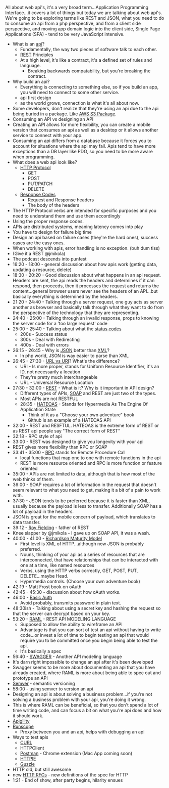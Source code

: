 All about web api's, it's a very broad term...Application Programming Interface...it covers a lot of things but today we are talking about web api's. We're going to be exploring terms like REST and JSON, what you need to do to consume an api from a php perspective, and from a client side perspective, and moving app domain logic into the client side, Single Page Applications (SPA) - tend to be very JavaScript intensive.

* What is an [api](http://www.webopedia.com/TERM/A/API.html)?
	* Fundamentally, the way two pieces of software talk to each other.
	* [REST](https://en.wikipedia.org/wiki/Representational_state_transfer) Principles
	* At a high level, it's like a contract, it's a defined set of rules and language.
		* Breaking backwards compatability, but you're breaking the contract.
* Why build an api?
	* 	Everything is connecting to something else, so if you build an app, you will need to connect to some other service.
	* api first design
	* as the world grows, connection is what it's all about now.
* Some developers, don't realize that they're using an api due to the api being buried in a package. Like [AWS S3 Package](https://aws.amazon.com/sdk-for-php/).
* Consuming an API vs designing an API
* Creating an API allows for more flexibility, you can create a mobile version that consumes an api as well as a desktop or it allows another service to connect with your app.
* Consuming an api differs from a database because it forces you to account for situations where the api may fail. Apis tend to have more exceptions than a DB layer like PDO, so you need to be more aware when programming.
* What does a web api look like?
	* [HTTP Protocol](https://en.wikipedia.org/wiki/Hypertext_Transfer_Protocol)
		* GET
		* POST
		* PUT/PATCH
		* DELETE
	* [Response Codes](https://en.wikipedia.org/wiki/List_of_HTTP_status_codes)
		* Request and Response headers
		* The body of the headers
*  The HTTP Protocol verbs are intended for specific purposes and you need to understand them and use them accordingly
* Using the proper response codes.
* APIs are distributed systems, meaning latency comes into play
* You have to design for failure big time
* Design an api based on failure cases (they're the hard ones), success cases are the easy ones.
* When working with apis, error handling is no exception. (buh dum tiss)
* (Give it a REST @jmikola)
* The podcast descends into punfest
* 16:20 - 18:00 - general discussion about how apis work (getting data, updating a resource, delete)
* 18:30 - 20:20 - Good discussion about what happens in an api request. Headers are sent, the api reads the headers and determines if it can respond, then proceeds, then it processes the request and returns the content...general browser users never see the headers of an API...but basically everything is determined by the headers.
* 21:20 - 24:40 - Talking through a server request, one guy acts as server another as browser and basically talk through what they want to do from the perspective of the technology that they are representing.
* 24:40 - 25:00 - Talking through an invalid response, props to knowing the server code for a 'too large request' code
* 25:00 - 25:40 - Talking about what the [status codes](https://en.wikipedia.org/wiki/List_of_HTTP_status_codes)
	* 200s - Success status
	* 300s - Deal with Redirecting
	* 400s - Deal with errors
* 26:15 - 26:45 - Why is [JSON](https://en.wikipedia.org/wiki/JSON) better than [XML](https://en.wikipedia.org/wiki/XML)?
	* In php world, JSON is way easier to parse than XML
* 26:45 - 27:30 - [URL vs URI](http://stackoverflow.com/questions/176264/what-is-the-difference-between-a-uri-a-url-and-a-urn)? What's the difference?
	* URI - Is more proper, stands for Uniform Resource Identifier, it's an ID, not necessarily a location
	* They're pretty much interchangeable
	* URL - Universal Resource Location
* 27:30 - 32:00 - [REST](https://en.wikipedia.org/wiki/Representational_state_transfer) - What is it? Why is it important in API design?
	* Different types of APIs, [SOAP](https://en.wikipedia.org/wiki/SOAP) and REST are just two of the types.
	* Most APIs are not RESTFUL
	* 28:35 - [HATEOAS](https://en.wikipedia.org/wiki/HATEOAS) - Stands for Hypermedia As The Engine Of Application State 
		* Think of it as a "Choose your own adventure" book
		* Github is an example of a HATEOAS API 
* 32:00 - REST and RESFTUL. HATEOAS is the extreme form of REST or as REST api people say "The correct form of REST"
* 32:18 - RPC style of api
* 33:00 - REST was designed to give you longevity with your api
* REST gives more flexibility than RPC or SOAP
* 33:41 - 35:00 - [RPC](https://en.wikipedia.org/wiki/Remote_procedure_call) stands for Remote Procedure Call
	* local functions that map one to one with remote functions in the api
	* REST is more resource oriented and RPC is more function or feature oriented
* 35:00 - APIs are not limited to data, although that is how most of the web thinks of them.
* 36:00 - SOAP requires a lot of information in the request that doesn't seem relevant to what you need to get, making it a bit of a pain to work with.
* 37:30 - JSON tends to be preferred because it is faster than XML, usually because the payload is less to transfer. Additionally SOAP has a lot of payload in the headers.
* JSON is great for the mobile concern of payload, which translates to data transfer.
* 39:12 - [Roy Fielding](https://en.wikipedia.org/wiki/Roy_Fielding)  - father of REST
* Knee slapper by @jmikola - I gave up on SOAP API, it was a wash.
* 40:00 - 41:00 - [Richardson Maturity Model](http://martinfowler.com/articles/richardsonMaturityModel.html)
	* First level is XML of HTTP...although now JSON is probably preferred.
	* Nouns, thinking of your api as a series of resources that are interconnected, that have relationships that can be interacted with one at a time, like named resources
	* Verbs, using the HTTP verbs correctly, GET, POST, PUT, DELETE...maybe Head.
	* Hypermedia controls. (Choose your own adventure book)
* 42:19 - Matt Frost book on oAuth
* 42:45 - 45:30 - discussion about how oAuth works.
* 46:00 - [Basic Auth](https://en.wikipedia.org/wiki/Basic_access_authentication)
	* Avoid probably, transmits password in plain text.
* 48:30ish - Talking about using a secret key and hashing the request so that the server can decrypt based on your key.
* 53:20 - [RAML](http://raml.org/) - REST API MODELING LANGUAGE
	* Supposed to allow the ability to wireframe an API
	* Advantage is that you can sort of test an api without having to write code...or invest a lot of time to begin testing an api that would require you to be committed once you begin being able to test the api.
	* It's basically a spec
* 56:40 - [SWAGGER](http://swagger.io/) - Another API modeling language
* It's darn right impossible to change an api after it's been developed
* Swagger seems to be more about documenting an api that you have already created, where RAML is more about being able to spec out and prototype an API
* [Semver](http://semver.org/) - semantic versioning
* 58:00 - using semver to version an api
* Designing an api is about solving a business problem...if you're not solving a business problem with your api, you're doing it wrong.
* This is where RAML can be beneficial, so that you don't spend a lot of time writing code, and can focus a bit on what you're api does and how it should work.
* [Apigility](https://apigility.org/)
* [Runscope](https://www.runscope.com/)
	* Proxy between you and an api, helps with debugging an api
* Ways to test apis
	* [CURL](https://en.wikipedia.org/wiki/CURL)
	* HTTPClient
	* [Postman](https://www.getpostman.com/) - Chrome extension (Mac App coming soon)
	* [HTTPIE](https://github.com/jkbrzt/httpie)
	* [Guzzle](http://docs.guzzlephp.org/en/latest/)
* HTTP old, but still awesome
* new [HTTP RFCs](http://http2.github.io/) - new definitions of the spec for HTTP
* 1:21 - End of show, after party begins, hilarity ensues




